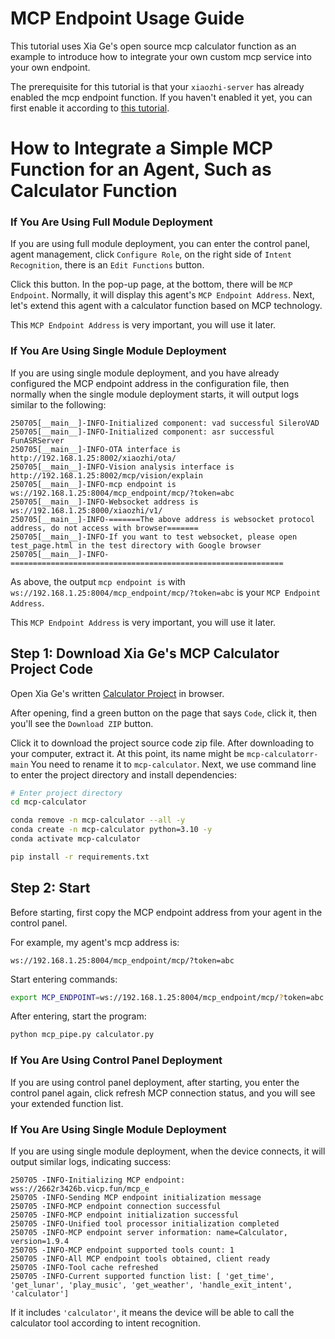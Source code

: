 # MCP Endpoint Usage Guide

This tutorial uses Xia Ge's open source mcp calculator function as an example to introduce how to integrate your own custom mcp service into your own endpoint.

The prerequisite for this tutorial is that your `xiaozhi-server` has already enabled the mcp endpoint function. If you haven't enabled it yet, you can first enable it according to [this tutorial](./mcp-endpoint-enable.md).

# How to Integrate a Simple MCP Function for an Agent, Such as Calculator Function

### If You Are Using Full Module Deployment
If you are using full module deployment, you can enter the control panel, agent management, click `Configure Role`, on the right side of `Intent Recognition`, there is an `Edit Functions` button.

Click this button. In the pop-up page, at the bottom, there will be `MCP Endpoint`. Normally, it will display this agent's `MCP Endpoint Address`. Next, let's extend this agent with a calculator function based on MCP technology.

This `MCP Endpoint Address` is very important, you will use it later.

### If You Are Using Single Module Deployment
If you are using single module deployment, and you have already configured the MCP endpoint address in the configuration file, then normally when the single module deployment starts, it will output logs similar to the following:
```
250705[__main__]-INFO-Initialized component: vad successful SileroVAD
250705[__main__]-INFO-Initialized component: asr successful FunASRServer
250705[__main__]-INFO-OTA interface is          http://192.168.1.25:8002/xiaozhi/ota/
250705[__main__]-INFO-Vision analysis interface is     http://192.168.1.25:8002/mcp/vision/explain
250705[__main__]-INFO-mcp endpoint is        ws://192.168.1.25:8004/mcp_endpoint/mcp/?token=abc
250705[__main__]-INFO-Websocket address is    ws://192.168.1.25:8000/xiaozhi/v1/
250705[__main__]-INFO-=======The above address is websocket protocol address, do not access with browser=======
250705[__main__]-INFO-If you want to test websocket, please open test_page.html in the test directory with Google browser
250705[__main__]-INFO-=============================================================
```

As above, the output `mcp endpoint is` with `ws://192.168.1.25:8004/mcp_endpoint/mcp/?token=abc` is your `MCP Endpoint Address`.

This `MCP Endpoint Address` is very important, you will use it later.

## Step 1: Download Xia Ge's MCP Calculator Project Code

Open Xia Ge's written [Calculator Project](https://github.com/78/mcp-calculator) in browser.

After opening, find a green button on the page that says `Code`, click it, then you'll see the `Download ZIP` button.

Click it to download the project source code zip file. After downloading to your computer, extract it. At this point, its name might be `mcp-calculatorr-main`
You need to rename it to `mcp-calculator`. Next, we use command line to enter the project directory and install dependencies:

```bash
# Enter project directory
cd mcp-calculator

conda remove -n mcp-calculator --all -y
conda create -n mcp-calculator python=3.10 -y
conda activate mcp-calculator

pip install -r requirements.txt
```

## Step 2: Start

Before starting, first copy the MCP endpoint address from your agent in the control panel.

For example, my agent's mcp address is:
```
ws://192.168.1.25:8004/mcp_endpoint/mcp/?token=abc
```

Start entering commands:

```bash
export MCP_ENDPOINT=ws://192.168.1.25:8004/mcp_endpoint/mcp/?token=abc
```

After entering, start the program:

```bash
python mcp_pipe.py calculator.py
```

### If You Are Using Control Panel Deployment
If you are using control panel deployment, after starting, you enter the control panel again, click refresh MCP connection status, and you will see your extended function list.

### If You Are Using Single Module Deployment
If you are using single module deployment, when the device connects, it will output similar logs, indicating success:

```
250705 -INFO-Initializing MCP endpoint: wss://2662r3426b.vicp.fun/mcp_e 
250705 -INFO-Sending MCP endpoint initialization message
250705 -INFO-MCP endpoint connection successful
250705 -INFO-MCP endpoint initialization successful
250705 -INFO-Unified tool processor initialization completed
250705 -INFO-MCP endpoint server information: name=Calculator, version=1.9.4
250705 -INFO-MCP endpoint supported tools count: 1
250705 -INFO-All MCP endpoint tools obtained, client ready
250705 -INFO-Tool cache refreshed
250705 -INFO-Current supported function list: [ 'get_time', 'get_lunar', 'play_music', 'get_weather', 'handle_exit_intent', 'calculator']
```
If it includes `'calculator'`, it means the device will be able to call the calculator tool according to intent recognition.
